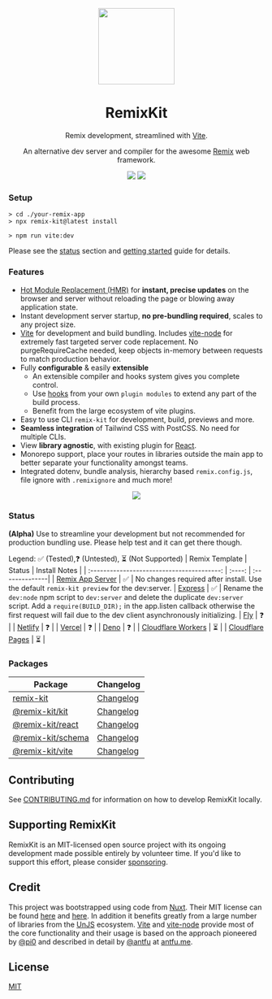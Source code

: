 <p align="center">
<img src="docs/assets/remix-kit.png?raw=true" height="150">
</p>
<h1 align="center">
RemixKit
</h1>
<p align="center">
Remix development, streamlined with <a href="https://vitejs.dev/">Vite</a>. 
</p>
<p align="center">
An alternative dev server and compiler for the awesome <a href="https://remix.run/docs">Remix</a> web framework.
</p>
<p align="center">
  <a href="https://github.com/jrestall/remix-kit/releases"><img src="https://img.shields.io/badge/stability-alpha-f4d03f.svg"></a>
  <a href="https://www.npmjs.com/package/@remix-kit/cli"><img src="https://img.shields.io/npm/v/@remix-kit/cli?color=FCC72B&label="></a>
</p>

### Setup

```shell
> cd ./your-remix-app
> npx remix-kit@latest install

> npm run vite:dev
```

Please see the [status](#status) section and [getting started](./docs/getting_started.md) guide for details.

### Features

- [Hot Module Replacement (HMR)](https://vitejs.dev/guide/features.html#hot-module-replacement) for **instant, precise updates** on the browser and server without reloading the page or blowing away application state.
- Instant development server startup, **no pre-bundling required**, scales to any project size.
- [Vite](https://vitejs.dev/) for development and build bundling. Includes [vite-node](https://github.com/vitest-dev/vitest/tree/main/packages/vite-node) for extremely fast targeted server code replacement. No purgeRequireCache needed, keep objects in-memory between requests to match production behavior.
- Fully **configurable** & easily **extensible**
  - An extensible compiler and hooks system gives you complete control.
  - Use [hooks](packages/remix-schema/src/types/hooks.ts) from your own `plugin modules` to extend any part of the build process.
  - Benefit from the large ecosystem of vite plugins.
- Easy to use CLI `remix-kit` for development, build, previews and more.
- **Seamless integration** of Tailwind CSS with PostCSS. No need for multiple CLIs.
- View **library agnostic**, with existing plugin for [React](https://reactjs.org/).
- Monorepo support, place your routes in libraries outside the main app to better separate your functionality amongst teams.
- Integrated dotenv, bundle analysis, hierarchy based `remix.config.js`, file ignore with `.remixignore` and much more!

<p align="center">
  <img src="./docs/assets/console.png" />
</p>

### Status

**(Alpha)** Use to streamline your development but not recommended for production bundling use. Please help test and it can get there though.

Legend: ✅ (Tested),❓ (Untested), ⏳ (Not Supported)
| Remix Template | Status | Install Notes |
| :----------------------------------------: | :----: | :--------------|
| [Remix App Server](https://github.com/remix-run/remix/tree/main/templates/remix) | ✅ | No changes required after install. Use the default `remix-kit preview` for the dev:server.
| [Express](https://github.com/remix-run/remix/tree/main/templates/express) | ✅ | Rename the `dev:node` npm script to `dev:server` and delete the duplicate `dev:server` script. Add a `require(BUILD_DIR);` in the app.listen callback otherwise the first request will fail due to the dev client asynchronously initializing.
| [Fly](https://github.com/remix-run/remix/tree/main/templates/fly) | ❓ |
| [Netlify](https://github.com/remix-run/remix/tree/main/templates/netlify) | ❓ |
| [Vercel](https://github.com/remix-run/remix/tree/main/templates/vercel) | ❓ |
| [Deno](https://github.com/remix-run/remix/tree/main/templates/deno) | ❓ |
| [Cloudflare Workers](https://github.com/remix-run/remix/tree/main/templates/cloudflare-workers) | ⏳ |
| [Cloudflare Pages](https://github.com/remix-run/remix/tree/main/templates/cloudflare-pages) | ⏳ |

### Packages

| Package                                    | Changelog                                       |
| ------------------------------------------ | ----------------------------------------------- |
| [remix-kit](packages/remix-cli)            | [Changelog](packages/remix-cli/CHANGELOG.md)    |
| [@remix-kit/kit](packages/remix-kit)       | [Changelog](packages/remix-kit/CHANGELOG.md)    |
| [@remix-kit/react](packages/remix-react)   | [Changelog](packages/remix-react/CHANGELOG.md)  |
| [@remix-kit/schema](packages/remix-schema) | [Changelog](packages/remix-schema/CHANGELOG.md) |
| [@remix-kit/vite](packages/remix-vite)     | [Changelog](packages/remix-vite/CHANGELOG.md)   |

## Contributing

See [CONTRIBUTING.md](./CONTRIBUTING.md) for information on how to develop RemixKit locally.

## Supporting RemixKit

RemixKit is an MIT-licensed open source project with its ongoing development made possible entirely by volunteer time. If you'd like to support this effort, please consider [sponsoring](https://github.com/sponsors/jrestall).

## Credit

This project was bootstrapped using code from [Nuxt](https://github.com/nuxt). Their MIT license can be found [here](./COPYRIGHTS.md) and [here](./LICENSE). In addition it benefits greatly from a large number of libraries from the [UnJS](https://github.com/unjs) ecosystem. [Vite](https://vitejs.dev/) and [vite-node](https://github.com/vitest-dev/vitest/tree/main/packages/vite-node#readme) provide most of the core functionality and their usage is based on the approach pioneered by [@pi0](https://github.com/pi0) and described in detail by [@antfu](https://github.com/antfu) at [antfu.me](https://antfu.me/posts/dev-ssr-on-nuxt#approach-3-vite-node).

## License

[MIT](https://github.com/sveltejs/kit/blob/master/LICENSE)
